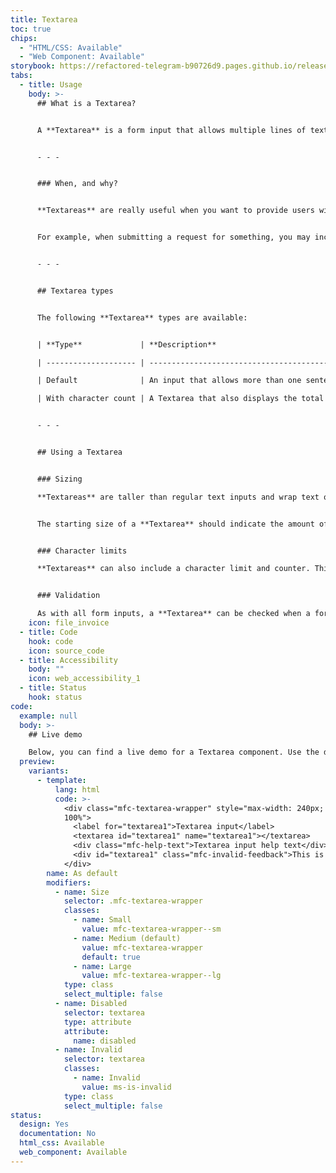 ```yaml
---
title: Textarea
toc: true
chips:
  - "HTML/CSS: Available"
  - "Web Component: Available"
storybook: https://refactored-telegram-b90726d9.pages.github.io/release/?path=/docs/forms-textarea-introduction
tabs:
  - title: Usage
    body: >-
      ## What is a Textarea?


      A **Textarea** is a form input that allows multiple lines of text to be entered. They differ from a [**Rich Text Editor**](/forms/rich-text-editor) in that they do not allow the user to format the text in any way.


      - - -


      ### When, and why?


      **Textareas** are really useful when you want to provide users with a way of submitting or recording some text. Usually, you would use them when the expected amount of content is more than a single line of text.


      For example, when submitting a request for something, you may include a **Textarea** field that is labelled "Reason" to give the user the option to give a reason for the request.


      - - -


      ## Textarea types


      The following **Textarea** types are available:


      | **Type**             | **Description**                                                                                          | **Behaviour** |

      | -------------------- | -------------------------------------------------------------------------------------------------------- | ------------- |

      | Default              | An input that allows more than one sentence to be entered                                                |               |

      | With character count | A Textarea that also displays the total number of characters permitted and how many there are remaining |               |


      - - -


      ## Using a Textarea


      ### Sizing

      **Textareas** are taller than regular text inputs and wrap text onto new lines automatically as a user types. They have a fixed height and scroll vertically when the text exceeds the bottom of the given area. However, they can also be manually resized to create a bigger space for content, if a user needs it.


      The starting size of a **Textarea** should indicate the amount of content that is expected, and roughly equate to the size required for the maximum of a character limit if you have included one.


      ### Character limits

      **Textareas** can also include a character limit and counter. This lets users know how long their entry can be before they start typing. Once the character limit has been reached, the user will no longer be able to input any more text.


      ### Validation

      As with all form inputs, a **Textarea** can be checked when a form is submitted to make sure its contents are valid or, if it is flagged as a mandatory field, that it's completed before continuing. For more information, please refer to [**Form Validation**](/components/validation).
    icon: file_invoice
  - title: Code
    hook: code
    icon: source_code
  - title: Accessibility
    body: ""
    icon: web_accessibility_1
  - title: Status
    hook: status
code:
  example: null
  body: >-
    ## Live demo

    Below, you can find a live demo for a Textarea component. Use the drop-down menus and radio buttons to view the different Textarea Types and Variants.
  preview:
    variants:
      - template:
          lang: html
          code: >-
            <div class="mfc-textarea-wrapper" style="max-width: 240px; width:
            100%">
              <label for="textarea1">Textarea input</label>
              <textarea id="textarea1" name="textarea1"></textarea>
              <div class="mfc-help-text">Textarea input help text</div>
              <div id="textarea1" class="mfc-invalid-feedback">This is some invalid text</div>
            </div>
        name: As default
        modifiers:
          - name: Size
            selector: .mfc-textarea-wrapper
            classes:
              - name: Small
                value: mfc-textarea-wrapper--sm
              - name: Medium (default)
                value: mfc-textarea-wrapper
                default: true
              - name: Large
                value: mfc-textarea-wrapper--lg
            type: class
            select_multiple: false
          - name: Disabled
            selector: textarea
            type: attribute
            attribute:
              name: disabled
          - name: Invalid
            selector: textarea
            classes:
              - name: Invalid
                value: ms-is-invalid
            type: class
            select_multiple: false
status:
  design: Yes
  documentation: No
  html_css: Available
  web_component: Available
---
```

